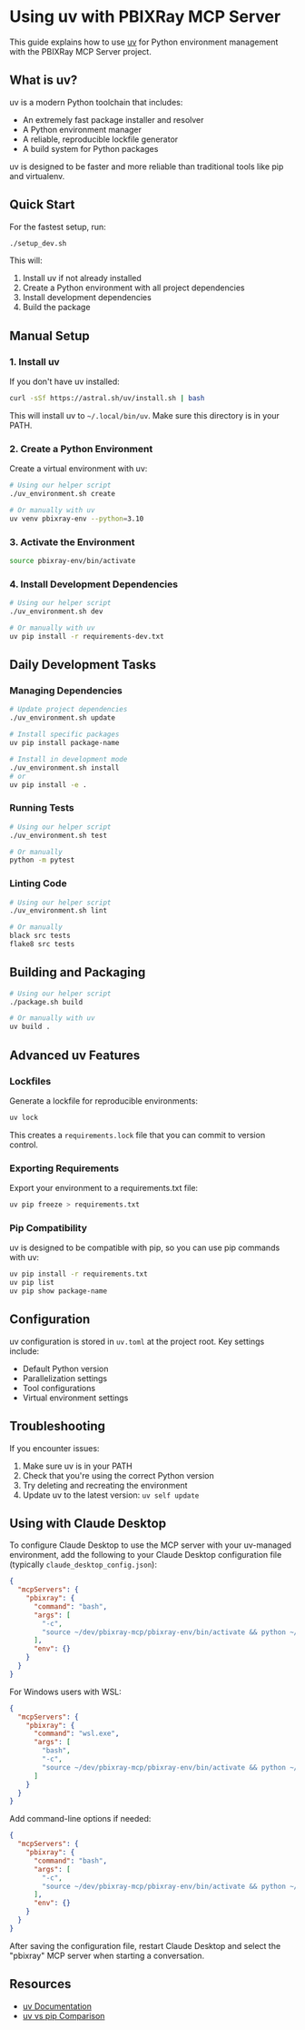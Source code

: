 # Using uv with PBIXRay MCP Server

This guide explains how to use [uv](https://github.com/astral-sh/uv) for Python environment management with the PBIXRay MCP Server project.

## What is uv?

uv is a modern Python toolchain that includes:

- An extremely fast package installer and resolver
- A Python environment manager
- A reliable, reproducible lockfile generator
- A build system for Python packages

uv is designed to be faster and more reliable than traditional tools like pip and virtualenv.

## Quick Start

For the fastest setup, run:

```bash
./setup_dev.sh
```

This will:
1. Install uv if not already installed
2. Create a Python environment with all project dependencies
3. Install development dependencies
4. Build the package

## Manual Setup

### 1. Install uv

If you don't have uv installed:

```bash
curl -sSf https://astral.sh/uv/install.sh | bash
```

This will install uv to `~/.local/bin/uv`. Make sure this directory is in your PATH.

### 2. Create a Python Environment

Create a virtual environment with uv:

```bash
# Using our helper script
./uv_environment.sh create

# Or manually with uv
uv venv pbixray-env --python=3.10
```

### 3. Activate the Environment

```bash
source pbixray-env/bin/activate
```

### 4. Install Development Dependencies

```bash
# Using our helper script
./uv_environment.sh dev

# Or manually with uv
uv pip install -r requirements-dev.txt
```

## Daily Development Tasks

### Managing Dependencies

```bash
# Update project dependencies
./uv_environment.sh update

# Install specific packages
uv pip install package-name

# Install in development mode
./uv_environment.sh install
# or
uv pip install -e .
```

### Running Tests

```bash
# Using our helper script
./uv_environment.sh test

# Or manually
python -m pytest
```

### Linting Code

```bash
# Using our helper script
./uv_environment.sh lint

# Or manually
black src tests
flake8 src tests
```

## Building and Packaging

```bash
# Using our helper script
./package.sh build

# Or manually with uv
uv build .
```

## Advanced uv Features

### Lockfiles

Generate a lockfile for reproducible environments:

```bash
uv lock
```

This creates a `requirements.lock` file that you can commit to version control.

### Exporting Requirements

Export your environment to a requirements.txt file:

```bash
uv pip freeze > requirements.txt
```

### Pip Compatibility

uv is designed to be compatible with pip, so you can use pip commands with uv:

```bash
uv pip install -r requirements.txt
uv pip list
uv pip show package-name
```

## Configuration

uv configuration is stored in `uv.toml` at the project root. Key settings include:

- Default Python version
- Parallelization settings
- Tool configurations
- Virtual environment settings

## Troubleshooting

If you encounter issues:

1. Make sure uv is in your PATH
2. Check that you're using the correct Python version
3. Try deleting and recreating the environment
4. Update uv to the latest version: `uv self update`

## Using with Claude Desktop

To configure Claude Desktop to use the MCP server with your uv-managed environment, add the following to your Claude Desktop configuration file (typically `claude_desktop_config.json`):

```json
{
  "mcpServers": {
    "pbixray": {
      "command": "bash",
      "args": [
        "-c",
        "source ~/dev/pbixray-mcp/pbixray-env/bin/activate && python ~/dev/pbixray-mcp/src/pbixray_server.py"
      ],
      "env": {}
    }
  }
}
```

For Windows users with WSL:

```json
{
  "mcpServers": {
    "pbixray": {
      "command": "wsl.exe",
      "args": [
        "bash",
        "-c",
        "source ~/dev/pbixray-mcp/pbixray-env/bin/activate && python ~/dev/pbixray-mcp/src/pbixray_server.py"
      ]
    }
  }
}
```

Add command-line options if needed:

```json
{
  "mcpServers": {
    "pbixray": {
      "command": "bash",
      "args": [
        "-c",
        "source ~/dev/pbixray-mcp/pbixray-env/bin/activate && python ~/dev/pbixray-mcp/src/pbixray_server.py --max-rows 50 --page-size 20"
      ],
      "env": {}
    }
  }
}
```

After saving the configuration file, restart Claude Desktop and select the "pbixray" MCP server when starting a conversation.

## Resources

- [uv Documentation](https://github.com/astral-sh/uv)
- [uv vs pip Comparison](https://astral.sh/blog/uv)
